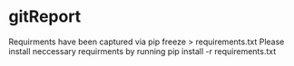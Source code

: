 # gitReport

Requirments have been captured via 
pip freeze > requirements.txt
Please install neccessary requirments by running
pip install -r requirements.txt